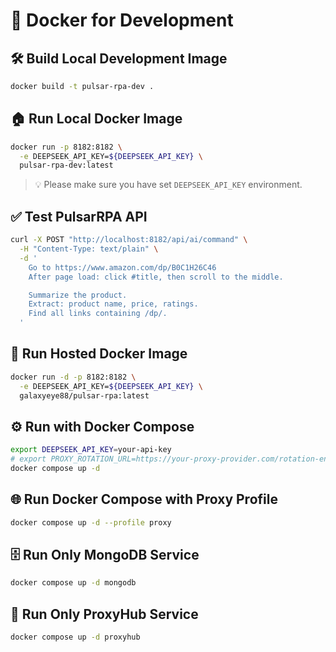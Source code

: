 # 🐳 Docker for Development

## 🛠️ Build Local Development Image

```bash
docker build -t pulsar-rpa-dev .
````

## 🏠 Run Local Docker Image

```bash
docker run -p 8182:8182 \
  -e DEEPSEEK_API_KEY=${DEEPSEEK_API_KEY} \
  pulsar-rpa-dev:latest
```

> 💡 Please make sure you have set `DEEPSEEK_API_KEY` environment.

## ✅ Test PulsarRPA API

```bash
curl -X POST "http://localhost:8182/api/ai/command" \
  -H "Content-Type: text/plain" \
  -d '
    Go to https://www.amazon.com/dp/B0C1H26C46
    After page load: click #title, then scroll to the middle.

    Summarize the product.
    Extract: product name, price, ratings.
    Find all links containing /dp/.
  '
```

## 🚀 Run Hosted Docker Image

```bash
docker run -d -p 8182:8182 \
  -e DEEPSEEK_API_KEY=${DEEPSEEK_API_KEY} \
  galaxyeye88/pulsar-rpa:latest
```

## ⚙️ Run with Docker Compose

```bash
export DEEPSEEK_API_KEY=your-api-key
# export PROXY_ROTATION_URL=https://your-proxy-provider.com/rotation-endpoint
docker compose up -d
```

## 🌐 Run Docker Compose with Proxy Profile

```bash
docker compose up -d --profile proxy
```

## 🗄️ Run Only MongoDB Service

```bash
docker compose up -d mongodb
```

## 🔗 Run Only ProxyHub Service

```bash
docker compose up -d proxyhub
```
